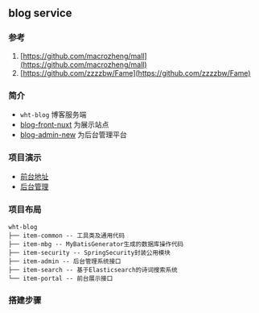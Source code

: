 ## blog service

### 参考
 1. [https://github.com/macrozheng/mall](https://github.com/macrozheng/mall)
 2. [https://github.com/zzzzbw/Fame](https://github.com/zzzzbw/Fame)

### 简介
- `wht-blog` 博客服务端
- [blog-front-nuxt](https://github.com/HaitaoWang555/blog-front-nuxt) 为展示站点 
- [blog-admin-new](https://github.com/HaitaoWang555/blog-admin-new) 为后台管理平台 


### 项目演示
- [前台地址](http://blog.wanghaitao.club/)
- [后台管理](http://blog.wanghaitao.club/admin)

### 项目布局

```
wht-blog
├── item-common -- 工具类及通用代码
├── item-mbg -- MyBatisGenerator生成的数据库操作代码
├── item-security -- SpringSecurity封装公用模块
├── item-admin -- 后台管理系统接口
├── item-search -- 基于Elasticsearch的诗词搜索系统
└── item-portal -- 前台展示接口
```

### 搭建步骤
